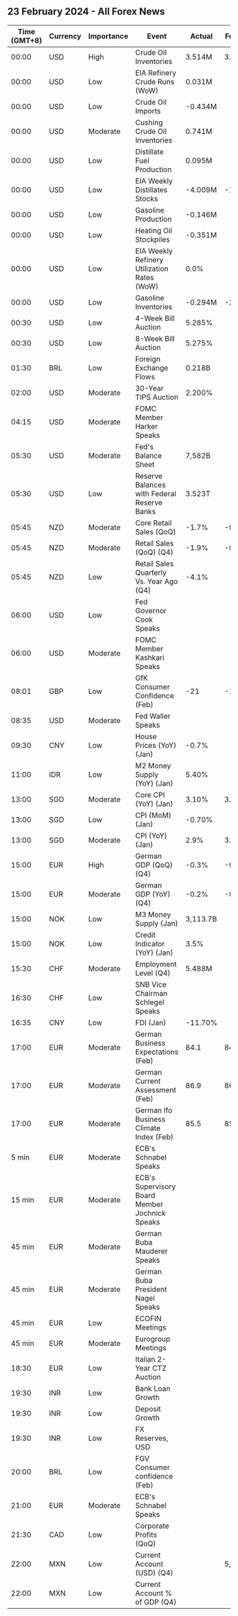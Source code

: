 ## 23 February 2024 - All Forex News

| Time (GMT+8) | Currency | Importance | Event | Actual | Forecast | Previous |
|------|----------|------------|-------|--------|----------|----------|
| 00:00 | USD | High | Crude Oil Inventories | 3.514M | 3.879M | 12.018M |
| 00:00 | USD | Low | EIA Refinery Crude Runs (WoW) | 0.031M |  | -0.298M |
| 00:00 | USD | Low | Crude Oil Imports | -0.434M |  | -1.188M |
| 00:00 | USD | Moderate | Cushing Crude Oil Inventories | 0.741M |  | 0.710M |
| 00:00 | USD | Low | Distillate Fuel Production | 0.095M |  | -0.281M |
| 00:00 | USD | Low | EIA Weekly Distillates Stocks | -4.009M | -1.739M | -1.915M |
| 00:00 | USD | Low | Gasoline Production | -0.146M |  | 0.164M |
| 00:00 | USD | Low | Heating Oil Stockpiles | -0.351M |  | 1.536M |
| 00:00 | USD | Low | EIA Weekly Refinery Utilization Rates (WoW) | 0.0% |  | -1.8% |
| 00:00 | USD | Low | Gasoline Inventories | -0.294M | -2.113M | -3.658M |
| 00:30 | USD | Low | 4-Week Bill Auction | 5.285% |  | 5.280% |
| 00:30 | USD | Low | 8-Week Bill Auction | 5.275% |  | 5.270% |
| 01:30 | BRL | Low | Foreign Exchange Flows | 0.218B |  | 0.005B |
| 02:00 | USD | Moderate | 30-Year TIPS Auction | 2.200% |  | 1.970% |
| 04:15 | USD | Moderate | FOMC Member Harker Speaks |  |  |  |
| 05:30 | USD | Moderate | Fed's Balance Sheet | 7,582B |  | 7,634B |
| 05:30 | USD | Low | Reserve Balances with Federal Reserve Banks | 3.523T |  | 3.537T |
| 05:45 | NZD | Moderate | Core Retail Sales (QoQ) | -1.7% | -0.1% | 0.4% |
| 05:45 | NZD | Moderate | Retail Sales (QoQ) (Q4) | -1.9% | -0.2% | -0.8% |
| 05:45 | NZD | Low | Retail Sales Quarterly Vs. Year Ago (Q4) | -4.1% |  | -3.4% |
| 06:00 | USD | Low | Fed Governor Cook Speaks |  |  |  |
| 06:00 | USD | Moderate | FOMC Member Kashkari Speaks |  |  |  |
| 08:01 | GBP | Low | GfK Consumer Confidence (Feb) | -21 | -18 | -19 |
| 08:35 | USD | Moderate | Fed Waller Speaks |  |  |  |
| 09:30 | CNY | Low | House Prices (YoY) (Jan) | -0.7% |  | -0.4% |
| 11:00 | IDR | Low | M2 Money Supply (YoY) (Jan) | 5.40% |  | 3.50% |
| 13:00 | SGD | Moderate | Core CPI (YoY) (Jan) | 3.10% | 3.60% | 3.30% |
| 13:00 | SGD | Low | CPI (MoM) (Jan) | -0.70% |  | 0.40% |
| 13:00 | SGD | Moderate | CPI (YoY) (Jan) | 2.9% | 3.8% | 3.7% |
| 15:00 | EUR | High | German GDP (QoQ) (Q4) | -0.3% | -0.3% | -0.1% |
| 15:00 | EUR | Moderate | German GDP (YoY) (Q4) | -0.2% | -0.2% | -0.4% |
| 15:00 | NOK | Low | M3 Money Supply (Jan) | 3,113.7B |  | 3,086.4B |
| 15:00 | NOK | Low | Credit Indicator (YoY) (Jan) | 3.5% |  | 3.7% |
| 15:30 | CHF | Moderate | Employment Level (Q4) | 5.488M |  | 5.465M |
| 16:30 | CHF | Low | SNB Vice Chairman Schlegel Speaks |  |  |  |
| 16:35 | CNY | Low | FDI (Jan) | -11.70% |  | -8.00% |
| 17:00 | EUR | Moderate | German Business Expectations (Feb) | 84.1 | 84.0 | 83.5 |
| 17:00 | EUR | Moderate | German Current Assessment (Feb) | 86.9 | 86.7 | 86.9 |
| 17:00 | EUR | Moderate | German Ifo Business Climate Index (Feb) | 85.5 | 85.5 | 85.2 |
| 5 min | EUR | Moderate | ECB's Schnabel Speaks |  |  |  |
| 15 min | EUR | Moderate | ECB's Supervisory Board Member Jochnick Speaks |  |  |  |
| 45 min | EUR | Moderate | German Buba Mauderer Speaks |  |  |  |
| 45 min | EUR | Moderate | German Buba President Nagel Speaks |  |  |  |
| 45 min | EUR | Low | ECOFIN Meetings |  |  |  |
| 45 min | EUR | Moderate | Eurogroup Meetings |  |  |  |
| 18:30 | EUR | Low | Italian 2-Year CTZ Auction |  |  | 3.970% |
| 19:30 | INR | Low | Bank Loan Growth |  |  | 20.3% |
| 19:30 | INR | Low | Deposit Growth |  |  | 13.2% |
| 19:30 | INR | Low | FX Reserves, USD |  |  | 617.23B |
| 20:00 | BRL | Low | FGV Consumer confidence (Feb) |  |  | 90.8 |
| 21:00 | EUR | Moderate | ECB's Schnabel Speaks |  |  |  |
| 21:30 | CAD | Low | Corporate Profits (QoQ) |  |  | 4.7% |
| 22:00 | MXN | Low | Current Account (USD) (Q4) |  | 5,000M | 2,628M |
| 22:00 | MXN | Low | Current Account % of GDP (Q4) |  |  | 0.60% |
